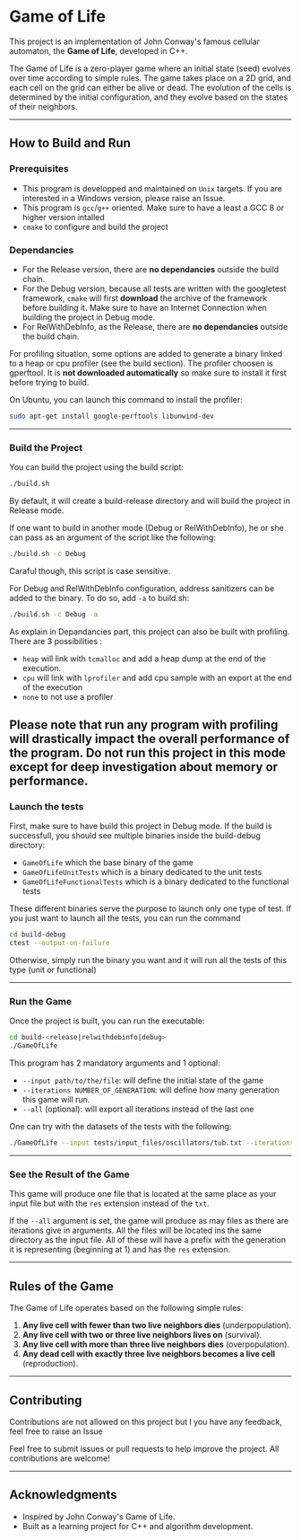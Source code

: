 [//]: # (TODO to update)

# Game of Life

This project is an implementation of John Conway's famous cellular automaton, the **Game of Life**, developed in C++.

The Game of Life is a zero-player game where an initial state (seed) evolves over time according to simple rules. The
game takes place on a 2D grid, and each cell on the grid can either be alive or dead. The evolution of the cells is
determined by the initial configuration, and they evolve based on the states of their neighbors.

---

## How to Build and Run

### Prerequisites

- This program is developped and maintained on `Unix` targets. If you are interested in a Windows version, please raise
  an Issue.
- This program is `gcc`/`g++` oriented. Make sure to have a least a GCC 8 or higher version intalled
- `cmake` to configure and build the project

### Dependancies

- For the Release version, there are **no dependancies** outside the build chain.
- For the Debug version, because all tests are written with the googletest framework, `cmake` will first **download**
  the archive of the framework before building it. Make sure to have an Internet Connection when building the project in
  Debug mode.
- For RelWithDebInfo, as the Release, there are **no dependancies** outside the build chain.

For profiling situation, some options are added to generate a binary linked to a heap or cpu profiler (see the build
section). The profiler choosen is gperftool. It is **not downloaded automatically** so make sure to install it first
before trying to build.

On Ubuntu, you can launch this command to install the profiler:

```bash
sudo apt-get install google-perftools libunwind-dev
```

---

### Build the Project

You can build the project using the build script:

```bash
./build.sh
```

By default, it will create a build-release directory and will build the project in Release mode.

If one want to build in another mode (Debug or RelWithDebInfo), he or she can pass as an argument of the script like the
following:

```bash
./build.sh -c Debug
```

Caraful though, this script is case sensitive.

For Debug and RelWithDebInfo configuration, address sanitizers can be added to the binary. To do so, add `-a` to
build.sh:

```bash
./build.sh -c Debug -a
```

As explain in Depandancies part, this project can also be built with profiling. There are 3 possibilities :

- `heap` will link with `tcmalloc` and add a heap dump at the end of the execution.
- `cpu` will link with `lprofiler` and add cpu sample with an export at the end of the execution
- `none` to not use a profiler

Please note that run any program with profiling will drastically impact the overall performance of the program. Do not run this project in this mode except for deep investigation about memory or performance.
---

### Launch the tests

First, make sure to have build this project in Debug mode. If the build is successfull, you should see multiple binaries
inside the build-debug directory:

- `GameOfLife` which the base binary of the game
- `GameOfLifeUnitTests` which is a binary dedicated to the unit tests
- `GameOfLifeFunctionalTests` which is a binary dedicated to the functional tests

These different binaries serve the purpose to launch only one type of test. If you just want to launch all the tests,
you can run the command

```bash
cd build-debug
ctest --output-on-failure
```

Otherwise, simply run the binary you want and it will run all the tests of this type (unit or functional)

---

### Run the Game

Once the project is built, you can run the executable:

```bash
cd build-<release|relwithdebinfo|debug>
./GameOfLife
```

This program has 2 mandatory arguments and 1 optional:

- `--input path/to/the/file`: will define the initial state of the game
- `--iterations NUMBER_OF_GENERATION`: will define how many generation this game will run.
- `--all` (optional): will export all iterations instead of the last one

One can try with the datasets of the tests with the following:

```bash
./GameOfLife --input tests/input_files/oscillators/tub.txt --iterations 1
```

---

### See the Result of the Game

This game will produce one file that is located at the same place as your input file but with the `res` extension
instead of the `txt`.

If the `--all` argument is set, the game will produce as may files as there are iterations give in arguments. All the
files will be located ins the same directory as the input file.
All of these will have a prefix with the generation it is representing (beginning at 1) and has the `res` extension.

---

## Rules of the Game

The Game of Life operates based on the following simple rules:

1. **Any live cell with fewer than two live neighbors dies** (underpopulation).
2. **Any live cell with two or three live neighbors lives on** (survival).
3. **Any live cell with more than three live neighbors dies** (overpopulation).
4. **Any dead cell with exactly three live neighbors becomes a live cell** (reproduction).

---

## Contributing

Contributions are not allowed on this project but I you have any feedback, feel free to raise an Issue

Feel free to submit issues or pull requests to help improve the project. All contributions are welcome!

<!-- TODO -->
<!-- ## License -->

<!-- This project is licensed under the MIT License. See the [LICENSE](LICENSE) file for more information. -->

---

## Acknowledgments

- Inspired by John Conway's Game of Life.
- Built as a learning project for C++ and algorithm development.
